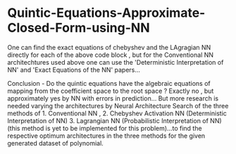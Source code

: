 # Quintic-Equations-Approximate-Closed-Form-using-NN

One can find the exact equations of chebyshev and the LAgragian NN directly for each of the above code block , 
but for the Conventional NN architechtures used above one can use the 'Deterministic Interpretation of NN' and 'Exact Equations of the NN' papers...

Conclusion - Do the quintic equations have the algebraic equations of mapping from the coefficient space to the root space ? Exactly no , but approximately yes by NN
with errors in prediction... But more research is needed varying the architectures by Neural Architecture Search of the three methods of 1. Conventional NN , 2. Chebyshev Activation NN (Deterministic Interpretation of NN)
3. Lagrangian NN (Probabilistic Interpretation of NN) (this method is yet to be implemented for this problem)...to find the respective optimum architectures in the three methods for the given generated dataset of polynomial.

